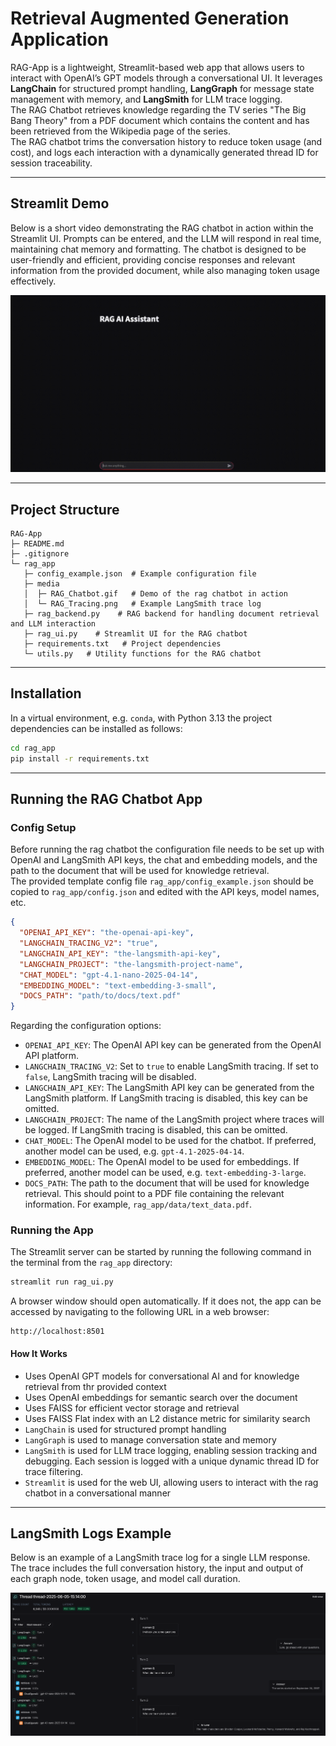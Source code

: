 # Retrieval Augmented Generation Application

RAG-App is a lightweight, Streamlit-based web app that allows users to interact with OpenAI’s GPT models through a conversational UI. It leverages **LangChain** for structured prompt handling, **LangGraph** for message state management with memory, and **LangSmith** for LLM trace logging.  
The RAG Chatbot retrieves knowledge regarding the TV series "The Big Bang Theory" from a PDF document which contains the content and has been retrieved from the Wikipedia page of the series.  
The RAG chatbot trims the conversation history to reduce token usage (and cost), and logs each interaction with a dynamically generated thread ID for session traceability.

---

## Streamlit Demo

Below is a short video demonstrating the RAG chatbot in action within the Streamlit UI. Prompts can be entered, and the LLM will respond in real time, maintaining chat memory and formatting. The chatbot is designed to be user-friendly and efficient, providing concise responses and relevant information from the provided document, while also managing token usage effectively.

![RAG Chatbot Demo](rag_app/media/RAG_Chatbot.gif)

---

## Project Structure
```text
RAG-App
├─ README.md
├─ .gitignore
└─ rag_app
   ├─ config_example.json  # Example configuration file
   ├─ media
   │  ├─ RAG_Chatbot.gif   # Demo of the rag chatbot in action
   │  └─ RAG_Tracing.png   # Example LangSmith trace log
   ├─ rag_backend.py    # RAG backend for handling document retrieval and LLM interaction
   ├─ rag_ui.py    # Streamlit UI for the RAG chatbot
   ├─ requirements.txt   # Project dependencies
   └─ utils.py   # Utility functions for the RAG chatbot
```

---

## Installation
In a virtual environment, e.g. `conda`, with Python 3.13 the project dependencies can be installed as follows:
```bash
cd rag_app
pip install -r requirements.txt
```

---

## Running the RAG Chatbot App

### Config Setup
Before running the rag chatbot the configuration file needs to be set up with OpenAI and LangSmith API keys, the chat and embedding models, and the path to the document that will be used for knowledge retrieval.  
The provided template config file `rag_app/config_example.json` should be copied to `rag_app/config.json` and edited with the API keys, model names, etc.

```json
{
  "OPENAI_API_KEY": "the-openai-api-key",
  "LANGCHAIN_TRACING_V2": "true",
  "LANGCHAIN_API_KEY": "the-langsmith-api-key",
  "LANGCHAIN_PROJECT": "the-langsmith-project-name",
  "CHAT_MODEL": "gpt-4.1-nano-2025-04-14",
  "EMBEDDING_MODEL": "text-embedding-3-small",
  "DOCS_PATH": "path/to/docs/text.pdf"
}
```

Regarding the configuration options:
- `OPENAI_API_KEY`: The OpenAI API key can be generated from the OpenAI API platform.
- `LANGCHAIN_TRACING_V2`: Set to `true` to enable LangSmith tracing. If set to `false`, LangSmith tracing will be disabled.
- `LANGCHAIN_API_KEY`: The LangSmith API key can be generated from the LangSmith platform. If LangSmith tracing is disabled, this key can be omitted.
- `LANGCHAIN_PROJECT`: The name of the LangSmith project where traces will be logged. If LangSmith tracing is disabled, this can be omitted.
- `CHAT_MODEL`: The OpenAI model to be used for the chatbot. If preferred, another model can be used, e.g. `gpt-4.1-2025-04-14`.
- `EMBEDDING_MODEL`: The OpenAI model to be used for embeddings. If preferred, another model can be used, e.g. `text-embedding-3-large`.
- `DOCS_PATH`: The path to the document that will be used for knowledge retrieval. This should point to a PDF file containing the relevant information. For example, `rag_app/data/text_data.pdf`.

### Running the App
The Streamlit server can be started by running the following command in the terminal from the `rag_app` directory:
```bash
streamlit run rag_ui.py
```
A browser window should open automatically. If it does not, the app can be accessed by navigating to the following URL in a web browser:
```
http://localhost:8501
```

#### How It Works
- Uses OpenAI GPT models for conversational AI and for knowledge retrieval from thr provided context
- Uses OpenAI embeddings for semantic search over the document
- Uses FAISS for efficient vector storage and retrieval
- Uses FAISS Flat index with an L2 distance metric for similarity search
- `LangChain` is used for structured prompt handling
- `LangGraph` is used to manage conversation state and memory
- `LangSmith` is used for LLM trace logging, enabling session tracking and debugging. Each session is logged with a unique dynamic thread ID for trace filtering.
- `Streamlit` is used for the web UI, allowing users to interact with the rag chatbot in a conversational manner

---

## LangSmith Logs Example

Below is an example of a LangSmith trace log for a single LLM response. The trace includes the full conversation history, the input and output of each graph node, token usage, and model call duration.

![LangSmith Trace Example](rag_app/media/RAG_Tracing.png)


